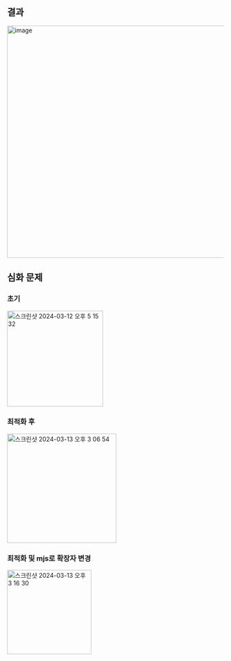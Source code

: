 ## 결과
<img width="540" alt="image" src="https://github.com/gihwan-dev/hangae99-_chap1_a/assets/84307361/c708b2e2-70d0-48e6-a974-f7c88571fec7">

## 심화 문제
### 초기
<img width="223" alt="스크린샷 2024-03-12 오후 5 15 32" src="https://github.com/gihwan-dev/hangae99-_chap1_a/assets/84307361/cda775e9-4da2-48e0-be30-2554c1428856">

### 최적화 후
<img width="254" alt="스크린샷 2024-03-13 오후 3 06 54" src="https://github.com/gihwan-dev/hangae99-_chap1_a/assets/84307361/2e4e3492-f699-43a0-9f0a-e563b0f41fca">

### 최적화 및 mjs로 확장자 변경
<img width="196" alt="스크린샷 2024-03-13 오후 3 16 30" src="https://github.com/gihwan-dev/hangae99-_chap1_a/assets/84307361/7b703229-e7aa-40ec-b665-b878e0168c34">
